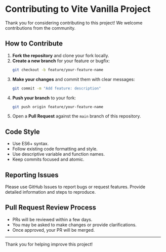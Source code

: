 # Contributing to Vite Vanilla Project

Thank you for considering contributing to this project! We welcome contributions from the community.

## How to Contribute

1. **Fork the repository** and clone your fork locally.
2. **Create a new branch** for your feature or bugfix:
   ```bash
   git checkout -b feature/your-feature-name
   ```
3. **Make your changes** and commit them with clear messages:
   ```bash
   git commit -m "Add feature: description"
   ```
4. **Push your branch** to your fork:
   ```bash
   git push origin feature/your-feature-name
   ```
5. Open a **Pull Request** against the `main` branch of this repository.

## Code Style

- Use ES6+ syntax.
- Follow existing code formatting and style.
- Use descriptive variable and function names.
- Keep commits focused and atomic.

## Reporting Issues

Please use GitHub Issues to report bugs or request features. Provide detailed information and steps to reproduce.

## Pull Request Review Process

- PRs will be reviewed within a few days.
- You may be asked to make changes or provide clarifications.
- Once approved, your PR will be merged.

---

Thank you for helping improve this project!
